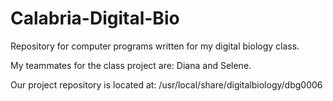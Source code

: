 Calabria-Digital-Bio
====================

Repository for computer programs written for my digital biology class.


My teammates for the class project are: Diana and Selene.



Our project repository is located at: /usr/local/share/digitalbiology/dbg0006

